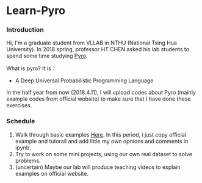 # Learn-Pyro

### Introduction
Hi, I'm a graduate student from VLLAB in NTHU (National Tsing Hua University).
In 2018 spring, professor HT CHEN asked his lab students to spend some time studying [Pyro](http://pyro.ai/).

What is pyro? It is：
+ A Deep Universal Probabilistic Programming Language

In the half year from now (2018.4.11), I will upload codes about Pyro (mainly example codes from official website) to make sure that I have done these exercises.

### Schedule
1. Walk through basic examples [Here](http://pyro.ai/examples/).  In this period, i just copy official example and tutorail and add little my own opnions and comments in ipynb.
2. Try to work on some mini projects, using our own real dataset to solve problems.
3. (uncertain) Maybe our lab will produce teaching videos to explain examples on official website. 

